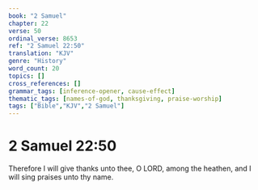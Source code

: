 ```yaml
---
book: "2 Samuel"
chapter: 22
verse: 50
ordinal_verse: 8653
ref: "2 Samuel 22:50"
translation: "KJV"
genre: "History"
word_count: 20
topics: []
cross_references: []
grammar_tags: [inference-opener, cause-effect]
thematic_tags: [names-of-god, thanksgiving, praise-worship]
tags: ["Bible","KJV","2 Samuel"]
---
```


# 2 Samuel 22:50

Therefore I will give thanks unto thee, O LORD, among the heathen, and I will sing praises unto thy name.
